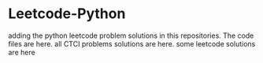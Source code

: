 # Leetcode-Python
adding the python leetcode problem solutions in this repositories. 
The code files are here.
all CTCI problems solutions are here.
some leetcode solutions are here






























































































































































































































































































































































































































































































































































































































































































































































































































































































































































































































